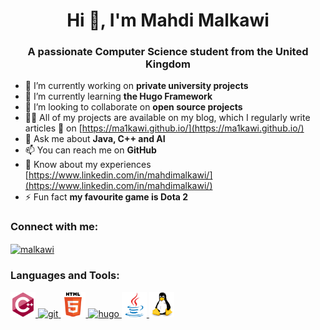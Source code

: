<h1 align="center">Hi 👋, I'm Mahdi Malkawi</h1>
<h3 align="center">A passionate Computer Science student from the United Kingdom</h3>

- 🔭 I’m currently working on **private university projects**
- 🌱 I’m currently learning **the Hugo Framework**
- 👯 I’m looking to collaborate on **open source projects**
- 👨‍💻 All of my projects are available on my blog, which I regularly write articles 📝 on [https://ma1kawi.github.io/](https://ma1kawi.github.io/)
- 💬 Ask me about **Java, C++ and AI**
- 📫 You can reach me on **GitHub**
- 📄 Know about my experiences [https://www.linkedin.com/in/mahdimalkawi/](https://www.linkedin.com/in/mahdimalkawi/)
- ⚡ Fun fact **my favourite game is Dota 2**

<h3 align="left">Connect with me:</h3>
<p align="left">
<a href="https://linkedin.com/in/malkawi" target="blank"><img align="center" src="https://raw.githubusercontent.com/rahuldkjain/github-profile-readme-generator/master/src/images/icons/Social/linked-in-alt.svg" alt="malkawi" height="30" width="40" /></a>
</p>

<h3 align="left">Languages and Tools:</h3>
<p align="left"> <a href="https://www.w3schools.com/cpp/" target="_blank" rel="noreferrer"> <img src="https://raw.githubusercontent.com/devicons/devicon/master/icons/cplusplus/cplusplus-original.svg" alt="cplusplus" width="40" height="40"/> </a> <a href="https://git-scm.com/" target="_blank" rel="noreferrer"> <img src="https://www.vectorlogo.zone/logos/git-scm/git-scm-icon.svg" alt="git" width="40" height="40"/> </a> <a href="https://www.w3.org/html/" target="_blank" rel="noreferrer"> <img src="https://raw.githubusercontent.com/devicons/devicon/master/icons/html5/html5-original-wordmark.svg" alt="html5" width="40" height="40"/> </a> <a href="https://gohugo.io/" target="_blank" rel="noreferrer"> <img src="https://api.iconify.design/logos-hugo.svg" alt="hugo" width="40" height="40"/> </a> <a href="https://www.java.com" target="_blank" rel="noreferrer"> <img src="https://raw.githubusercontent.com/devicons/devicon/master/icons/java/java-original.svg" alt="java" width="40" height="40"/> </a> <a href="https://www.linux.org/" target="_blank" rel="noreferrer"> <img src="https://raw.githubusercontent.com/devicons/devicon/master/icons/linux/linux-original.svg" alt="linux" width="40" height="40"/> </a> </p>

